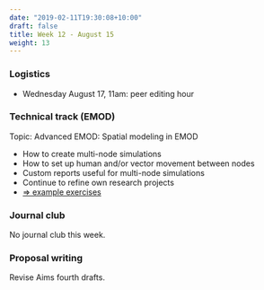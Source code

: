 ```yaml
---
date: "2019-02-11T19:30:08+10:00"
draft: false
title: Week 12 - August 15
weight: 13
---
```


<!--more-->

### Logistics

- Wednesday August 17, 11am: peer editing hour

### Technical track (EMOD)

Topic: Advanced EMOD: Spatial modeling in EMOD

- How to create multi-node simulations
- How to set up human and/or vector movement between nodes
- Custom reports useful for multi-node simulations
- Continue to refine own research projects
- [=> example exercises](https://github.com/numalariamodeling/faculty-enrich-2022-examples#week-12-advanced-emod-spatial-modeling-in-emod-)

### Journal club

No journal club this week.

### Proposal writing

Revise Aims fourth drafts.

